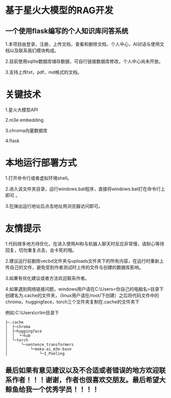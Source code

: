 # 基于星火大模型的RAG开发
## 一个使用flask编写的个人知识库问答系统
1.本项目由登录，注册，上传文档，查看和删除文档，个人中心，AI对话与使用文档以及联系我们模块构成。


2.目前使用sqlite数据库储存数据，可自行链接数据库修改，个人中心尚未开放。


3.支持上传txt，pdf，md格式的文档。                              
# 关键技术
1.星火大模型API  


2.m3e embedding   


3.chroma向量数据库


4.flask      
# 本地运行部署方式
1.打开命令行或者虚拟环境shell。 


2.进入该文件夹目录，运行windows.bat程序，直接将windows.bat打在命令行上即可 。  

3.在弹出运行地址后点击地址用浏览器访问即可。
# 友情提示
1.代码很多地方待优化，在进入使用AI和与机器人聊天时反应非常慢，请耐心等待回复，切勿重复点击，会卡死的哦。

2.建议运行前删除vecbd文件夹与uploads文件夹下的所有内容，在运行时重新上传自己的文件，避免受到作者测试时上传的文件与创建的数据库影响。

3.如果有优化建议或者方法欢迎联系作者。

4.如果遇到网络链接问题，windows用户请在C:\Users\<你自己的电脑名>目录下创建名为.cache的文件夹，（linux用户请在/root/下创建）之后将代码文件中的chroma，huggingface，torch三个文件夹复制在.cache的文件夹下

例如:C:\Users\crlim目录下
```
├─.cache
│  ├─chroma
│  ├─huggingface
│  │  └─hub
│  └─torch
│      └─sentence_transformers
│          └─moka-ai_m3e-base
│              └─1_Pooling
```
## 最后如果有意见建议以及不合适或者错误的地方欢迎联系作者！！！谢谢，作者也很喜欢交朋友。最后希望大鲸鱼给我一个优秀学员！！！！
